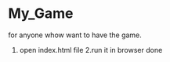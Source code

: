 # My_Game
for anyone whow want to have the game.
1. open index.html file 
2.run it in browser 
done
